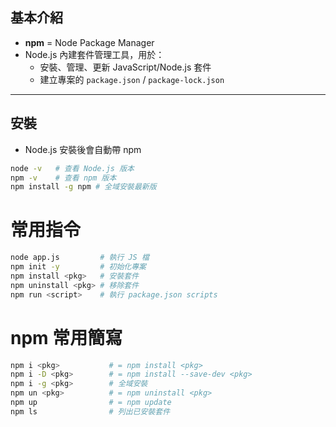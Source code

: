 ## 基本介紹
- **npm** = Node Package Manager
- Node.js 內建套件管理工具，用於：
  - 安裝、管理、更新 JavaScript/Node.js 套件
  - 建立專案的 `package.json` / `package-lock.json`

---

##  安裝

- Node.js 安裝後會自動帶 npm
```bash
node -v   # 查看 Node.js 版本
npm -v    # 查看 npm 版本
npm install -g npm # 全域安裝最新版
```

# 常用指令

```bash
node app.js         # 執行 JS 檔
npm init -y         # 初始化專案
npm install <pkg>   # 安裝套件
npm uninstall <pkg> # 移除套件
npm run <script>    # 執行 package.json scripts
```

# npm 常用簡寫

```bash
npm i <pkg>           # = npm install <pkg>
npm i -D <pkg>        # = npm install --save-dev <pkg>
npm i -g <pkg>        # 全域安裝
npm un <pkg>          # = npm uninstall <pkg>
npm up                # = npm update
npm ls                # 列出已安裝套件

```